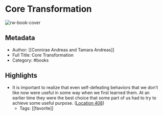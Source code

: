 # Core Transformation

![rw-book-cover](https://images-na.ssl-images-amazon.com/images/I/51bl7-VKD8L._SL200_.jpg)

## Metadata
- Author: [[Connirae Andreas and Tamara Andreas]]
- Full Title: Core Transformation
- Category: #books

## Highlights
- It is important to realize that even self-defeating behaviors that we don’t like now were useful in some way when we first learned them. At an earlier time they were the best choice that some part of us had to try to achieve some useful purpose. ([Location 408](https://readwise.io/to_kindle?action=open&asin=B009I6ZJ08&location=408))
    - Tags: [[favorite]] 
